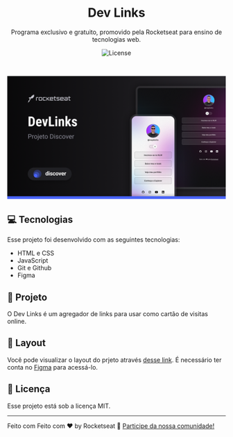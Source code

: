 <h1 align="center">Dev Links</h1>

<p align="center">
Programa exclusivo e gratuito, promovido pela Rocketseat para ensino de tecnologias web.
</p>

<p align="center">
  <img alt="License" src="https://img.shields.io/static/v1?label=license&message=MIT&color=49AA26&labelColor=000000">
</p>

<br>

<p align="center">
  <img alt="Projeto Dev Links" src=".github/preview.png">
</p>

## 💻 Tecnologias

Esse projeto foi desenvolvido com as seguintes tecnologias:

- HTML e CSS
- JavaScript
- Git e Github
- Figma

## 📝 Projeto

O Dev Links é um agregador de links para usar como cartão de visitas online.

## 🎨 Layout

Você pode visualizar o layout do prjeto através [desse link](https://www.figma.com/community/file/1187422022288947321/devlinks-projeto-discover). É necessário ter conta no [Figma](https://www.figma.com) para acessá-lo.

## 📄 Licença

Esse projeto está sob a licença MIT.

---

Feito com Feito com ❤ by Rocketseat 👋 [Participe da nossa comunidade!](https://discord.gg/rocketseat)
